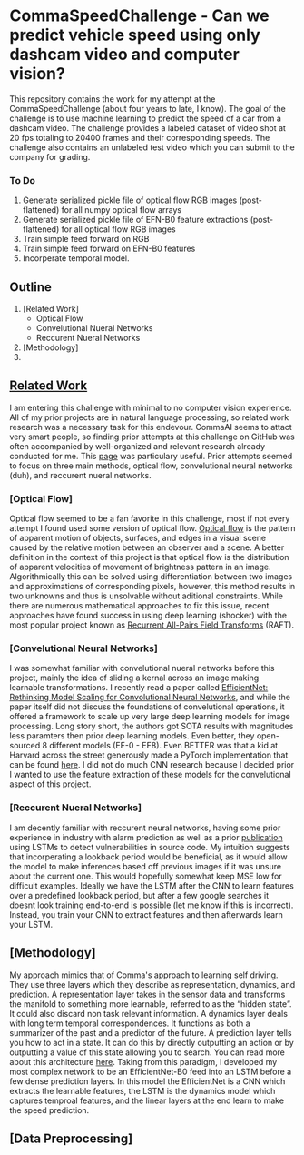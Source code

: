 # CommaSpeedChallenge - Can we predict vehicle speed using only dashcam video and computer vision?

This repository contains the work for my attempt at the CommaSpeedChallenge (about four years to late, I know). The goal of the challenge is to use machine learning to predict the speed of a car from a dashcam video. The challenge provides a labeled dataset of video shot at 20 fps totaling to 20400 frames and their corresponding speeds. The challenge also contains an unlabeled test video which you can submit to the company for grading. 

### To Do
1. Generate serialized pickle file of optical flow RGB images (post-flattened) for all numpy optical flow arrays
2. Generate serialized pickle file of EFN-B0 feature extractions (post-flattened) for all optical flow RGB images
3. Train simple feed forward on RGB
4. Train simple feed forward on EFN-B0 features
5. Incorperate temporal model. 


## Outline
1. [Related Work]
   * Optical Flow
   * Convelutional Nueral Networks
   * Reccurent Nueral Networks
2. [Methodology]
3. 

## [Related Work](#Related-Work)
I am entering this challenge with minimal to no computer vision experience. All of my prior projects are in natural language processing, so related work research was a necessary task for this endevour. CommaAI seems to attact very smart people, so finding prior attempts at this challenge on GitHub was often accompanied by well-organized and relevant research already conducted for me. This [page](https://github.com/ryanchesler/comma-speed-challenge/blob/master/README.md) was particulary useful. Prior attempts seemed to focus on three main methods, optical flow, convelutional neural networks (duh), and reccurent nueral networks.

### [Optical Flow]
Optical flow seemed to be a fan favorite in this challenge, most if not every attempt I found used some version of optical flow. [Optical flow](https://en.wikipedia.org/wiki/Optical_flow) is the pattern of apparent motion of objects, surfaces, and edges in a visual scene caused by the relative motion between an observer and a scene. A better definition in the context of this project is that optical flow is the distribution of apparent velocities of movement of brightness pattern in an image. Algorithmically this can be solved using differentiation between two images and approximations of corresponding pixels, however, this method results in two unknowns and thus is unsolvable without aditional constraints. While there are numerous mathematical approaches to fix this issue, recent approaches have found success in using deep learning (shocker) with the most popular project known as [Recurrent All-Pairs Field Transforms](https://arxiv.org/abs/2003.12039) (RAFT).

### [Convelutional Neural Networks]
I was somewhat familiar with convelutional nueral networks before this project, mainly the idea of sliding a kernal across an image making learnable transformations. I recently read a paper called [EfficientNet: Rethinking Model Scaling for Convolutional Neural Networks](https://arxiv.org/abs/1905.11946), and while the paper itself did not discuss the foundations of convelutional operations, it offered a framework to scale up very large deep learning models for image processing. Long story short, the authors got SOTA results with magnitudes less paramters then prior deep learning models. Even better, they open-sourced 8 different models (EF-0 - EF8). Even BETTER was that a kid at Harvard across the street generously made a PyTorch implementation that can be found [here](https://github.com/lukemelas/EfficientNet-PyTorch). I did not do much CNN research because I decided prior I wanted to use the feature extraction of these models for the convelutional aspect of this project. 

### [Reccurent Nueral Networks]
I am decently familiar with reccurent neural networks, having some prior experience in industry with alarm prediction as well as a prior [publication](https://ieeexplore.ieee.org/document/9529451) using LSTMs to detect vulnerabilities in source code. My intuition suggests that incorperating a lookback period would be beneficial, as it would allow the model to make inferences based off previous images if it was unsure about the current one. This would hopefully somewhat keep MSE low for difficult examples. Ideally we have the LSTM after the CNN to learn features over a predefined lookback period, but after a few google searches it doesnt look training end-to-end is possible (let me know if this is incorrect). Instead, you train your CNN to extract features and then afterwards learn your LSTM. 

## [Methodology]
My approach mimics that of Comma's approach to learning self driving. They use three layers which they describe as representation, dynamics, and prediction. A representation layer takes in the sensor data and transforms the manifold to something more learnable, referred to as the “hidden state”. It could also discard non task relevant information. A dynamics layer deals with long term temporal correspondences. It functions as both a summarizer of the past and a predictor of the future. A prediction layer tells you how to act in a state. It can do this by directly outputting an action or by outputting a value of this state allowing you to search. You can read more about this architecture [here](https://geohot.github.io/blog/jekyll/update/2021/10/29/an-architecture-for-life.html). Taking from this paradigm, I developed my most complex network to be an EfficientNet-B0 feed into an LSTM before a few dense prediction layers. In this model the EfficientNet is a CNN which extracts the learnable features, the LSTM is the dynamics model which captures temproal features, and the linear layers at the end learn to make the speed prediction.

## [Data Preprocessing]
